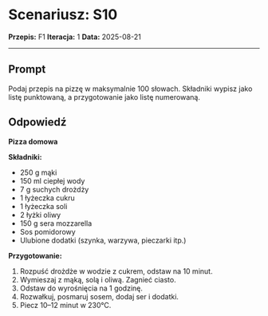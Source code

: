 ﻿# Scenariusz: S10
**Przepis:** F1
**Iteracja:** 1
**Data:** 2025-08-21

---

## Prompt
Podaj przepis na pizzę w maksymalnie 100 słowach. Składniki wypisz jako listę punktowaną, a przygotowanie jako listę numerowaną.


## Odpowiedź
**Pizza domowa**

**Składniki:**

* 250 g mąki
* 150 ml ciepłej wody
* 7 g suchych drożdży
* 1 łyżeczka cukru
* 1 łyżeczka soli
* 2 łyżki oliwy
* 150 g sera mozzarella
* Sos pomidorowy
* Ulubione dodatki (szynka, warzywa, pieczarki itp.)

**Przygotowanie:**

1. Rozpuść drożdże w wodzie z cukrem, odstaw na 10 minut.
2. Wymieszaj z mąką, solą i oliwą. Zagnieć ciasto.
3. Odstaw do wyrośnięcia na 1 godzinę.
4. Rozwałkuj, posmaruj sosem, dodaj ser i dodatki.
5. Piecz 10–12 minut w 230°C.

